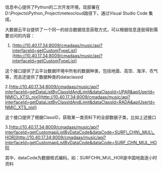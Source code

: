 信息中心提供了Python的二次开发环境，现部署在D:\Projects\Python\_Project\meteocloud路径下，通过Visual Studio Code 集成。

大数据云平台提供了一个同一的综合数据信息获取方式，可以根据信息逐层得到需要访问的内容：

1. [http://10.40.17.34:8009/cmadaas/music/api?interfaceId=getCustomTypeList](http://10.40.17.34:8009/cmadaas/music/api?interfaceId=getCustomTypeList)

这个接口提供了云平台数据环境中所有的数据种类，包括地面、高空、海洋、农气等，而且还提供了数据种类的dataclassid

2.[http://10.40.17.34:8009/cmadaas/music/api?interfaceId=getDataListByClassIdAndLimit&dataClassId=UPAR&apiUserId=NMIC\_XTS\_nixl](http://10.40.17.34:8009/cmadaas/music/api?interfaceId=getDataListByClassIdAndLimit&dataClassId=RADA&apiUserId=NMIC_XTS_nixl)

这个接口提供了根据ClassID，获取某一类资料下的全部数据子类，比如上述接口

3.[http://10.40.17.34:8009/cmadaas/music/api?interfaceId=getCustomapiListByDataCode&dataCode=SURF\_CHN\_MUL\_HOR](http://10.40.17.34:8009/cmadaas/music/api?interfaceId=getCustomapiListByDataCode&dataCode=SURF_CHN_MUL_HOR)

其中，dataCode为数据格式编码，如：SURFCHN\_MUL\_HOR是中国地面逐小时资料

